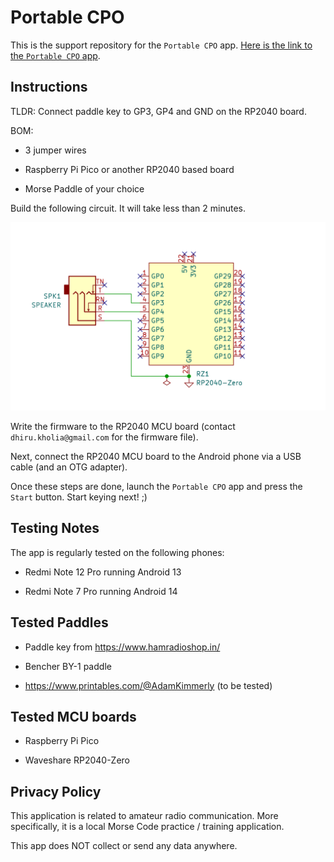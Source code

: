 # Portable CPO

This is the support repository for the `Portable CPO` app. [Here is the link to
the `Portable CPO` app](https://play.google.com/store/apps/details?id=com.bunzee.portablecpo).

## Instructions

TLDR: Connect paddle key to GP3, GP4 and GND on the RP2040 board.

BOM:

- 3 jumper wires

- Raspberry Pi Pico or another RP2040 based board

- Morse Paddle of your choice

Build the following circuit. It will take less than 2 minutes.

![Schematic](./Screenshot_2023-12-20_12-48-20.png)

Write the firmware to the RP2040 MCU board (contact `dhiru.kholia@gmail.com`
for the firmware file).

Next, connect the RP2040 MCU board to the Android phone via a USB cable (and an
OTG adapter).

Once these steps are done, launch the `Portable CPO` app and press the `Start`
button. Start keying next! ;)

## Testing Notes

The app is regularly tested on the following phones:

- Redmi Note 12 Pro running Android 13

- Redmi Note 7 Pro running Android 14

## Tested Paddles

- Paddle key from https://www.hamradioshop.in/

- Bencher BY-1 paddle

- https://www.printables.com/@AdamKimmerly (to be tested)

## Tested MCU boards

- Raspberry Pi Pico

- Waveshare RP2040-Zero

## Privacy Policy

This application is related to amateur radio communication. More specifically,
it is a local Morse Code practice / training application.

This app does NOT collect or send any data anywhere.
